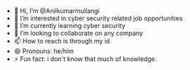 - 👋 Hi, I’m @Anilkumarmullangi
- 👀 I’m interested in cyber security related job opportunities
- 🌱 I’m currently learning cyber security
- 💞️ I’m looking to collaborate on any company
- 📫 How to reach is through my id
- 😄 Pronouns: he/him
- ⚡ Fun fact: i don't know that much of knowledge.

<!---
Anilkumarmullangi/Anilkumarmullangi is a ✨ special ✨ repository because its `README.md` (this file) appears on your GitHub profile.
You can click the Preview link to take a look at your changes.
--->
